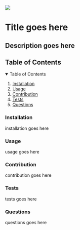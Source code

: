 <img src='https://img.shields.io/badge/ license goes here -blue.svg'>

<h1> Title goes here </h1>

<h2> Description goes here </h2>

<h2> Table of Contents </h2>

<details open="open">
<summary> Table of Contents </summary>
<ol>
<li><a href="#installation">Installation</a></li>
<li><a href="#usage">Usage</a></li>
<li><a href="#contribution">Contribution</a></li>
<li><a href="#tests">Tests</a></li>
<li><a href="#questions">Questions</a></li>
</details>

<h3 id="installation"> Installation </h3>
<p> installation goes here </p>

<h3 id="usage"> Usage </h3>
<p> usage goes here</p>

<h3 id="contribution"> Contribution </h3>
<p> contribution goes here</p>

<h3 id="tests"> Tests </h3>
<p> tests goes here</p>

<h3 id="questions"> Questions </h3>
<p> questions goes here</p>